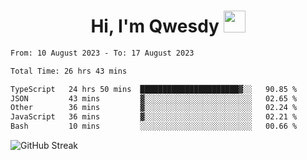
<h1 align="center"><b>Hi, I'm Qwesdy </b><img src="https://media.giphy.com/media/hvRJCLFzcasrR4ia7z/giphy.gif" width="35"></h1>



<!--
**Qwesdy/qwesdy** is a ✨ _special_ ✨ repository because its `README.md` (this file) appears on your GitHub profile.

Here are some ideas to get you started:

- 🔭 I’m currently working on ...
- 🌱 I’m currently learning ...
- 👯 I’m looking to collaborate on ...
- 🤔 I’m looking for help with ...
- 💬 Ask me about ...
- 📫 How to reach me: ...
- 😄 Pronouns: ...
- ⚡ Fun fact: ...

-------
-->


<!--START_SECTION:waka-->

```txt
From: 10 August 2023 - To: 17 August 2023

Total Time: 26 hrs 43 mins

TypeScript   24 hrs 50 mins  ██████████████████████▓░░   90.85 %
JSON         43 mins         ▓░░░░░░░░░░░░░░░░░░░░░░░░   02.65 %
Other        36 mins         ▓░░░░░░░░░░░░░░░░░░░░░░░░   02.24 %
JavaScript   36 mins         ▓░░░░░░░░░░░░░░░░░░░░░░░░   02.21 %
Bash         10 mins         ░░░░░░░░░░░░░░░░░░░░░░░░░   00.66 %
```

<!--END_SECTION:waka-->

![GitHub Streak](https://streak-stats.demolab.com?user=Qwesdy&theme=dark&hide_border=true)
